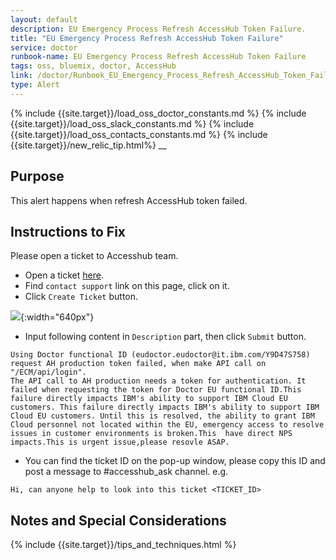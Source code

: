 ```yaml
---
layout: default
description: EU Emergency Process Refresh AccessHub Token Failure.
title: "EU Emergency Process Refresh AccessHub Token Failure"
service: doctor
runbook-name: EU Emergency Process Refresh AccessHub Token Failure
tags: oss, bluemix, doctor, AccessHub
link: /doctor/Runbook_EU_Emergency_Process_Refresh_AccessHub_Token_Failure.html
type: Alert
---
```



{% include {{site.target}}/load_oss_doctor_constants.md %}
{% include {{site.target}}/load_oss_slack_constants.md %}
{% include {{site.target}}/load_oss_contacts_constants.md %}
{% include {{site.target}}/new_relic_tip.html%}
__

## Purpose

This alert happens when refresh AccessHub token failed. 

## Instructions to Fix

Please open a ticket to Accesshub team.

 - Open a ticket [here](https://w3.ibm.com/help/#/article/accesshub).
 - Find `contact support` link on this page, click on it.
 - Click `Create Ticket` button.

![]({{site.baseurl}}/docs/runbooks/doctor/images/doctor/create-ticket-AH.png){:width="640px"}

 - Input following content in `Description` part, then click `Submit` button. 

```
Using Doctor functional ID (eudoctor.eudoctor@it.ibm.com/Y9D47S758) request AH production token failed, when make API call on "/ECM/api/login". 
The API call to AH production needs a token for authentication. It failed when requesting the token for Doctor EU functional ID.This failure directly impacts IBM's ability to support IBM Cloud EU customers. This failure directly impacts IBM's ability to support IBM Cloud EU customers. Until this is resolved, the ability to grant IBM Cloud personnel not located within the EU, emergency access to resolve issues in customer environments is broken.This  have direct NPS impacts.This is urgent issue,please resovle ASAP.
``` 

 - You can find the ticket ID on the pop-up window, please copy this ID and post a message to #accesshub_ask channel. e.g. 

```Hi, can anyone help to look into this ticket <TICKET_ID>```

## Notes and Special Considerations

{% include {{site.target}}/tips_and_techniques.html %}
